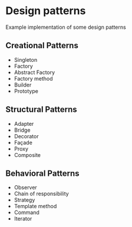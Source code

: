 # Design patterns
Example implementation of some design patterns

## Creational Patterns 
- Singleton 
- Factory 
- Abstract Factory 
- Factory method 
- Builder 
- Prototype 

  

## Structural Patterns 
- Adapter
- Bridge
- Decorator
- Façade
- Proxy
- Composite
 
## Behavioral Patterns 
- Observer
- Chain of responsibility
- Strategy
- Template method
- Command
- Iterator

